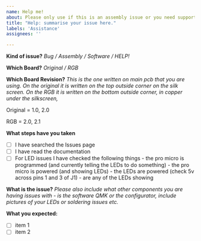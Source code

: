 ```yaml
---
name: Help me!
about: Please only use if this is an assembly issue or you need support
title: "Help: summarise your issue here."
labels: 'Assistance'
assignees: ''

---
```


**Kind of issue?**
_Bug / Assembly / Software / HELP!_

**Which Board?**
_Original / RGB_  

**Which Board Revision?**
_This is the one written on main pcb that you are using. 
On the original it is written on the top outside corner on the silk screen. 
On the RGB it is written on the bottom outside corner, in copper under the silkscreen,_

Original = 1.0, 2.0 

RGB =  2.0, 2.1

**What steps have you taken**
* [ ] I have searched the Issues page
* [ ] I have read the documentation 
* [ ] For LED issues I have checked the following things 
        - the pro micro is programmed (and currently telling the LEDs to do something)
        - the pro micro is powered (and showing LEDs)
        - the LEDs are powered (check 5v across pins 1 and 3 of J1)
        - are any of the LEDs showing 

**What is the issue?**
_Please also include what other components you are having issues with - is the software QMK or the configurator, include pictures of your LEDs or soldering issues etc._




**What you expected:**

* [ ] item 1
* [ ] item 2
